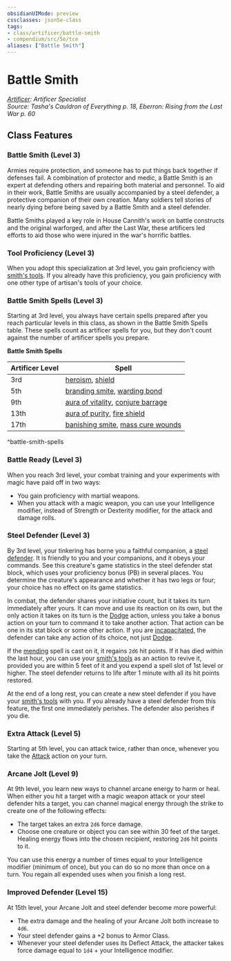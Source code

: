 ```yaml
---
obsidianUIMode: preview
cssclasses: json5e-class
tags:
- class/artificer/battle-smith
- compendium/src/5e/tce
aliases: ["Battle Smith"]
---
```

# Battle Smith
*[Artificer](./artificer-tce.md#): Artificer Specialist*  
*Source: Tasha's Cauldron of Everything p. 18, Eberron: Rising from the Last War p. 60*  


## Class Features

### Battle Smith (Level 3)

Armies require protection, and someone has to put things back together if defenses fail. A combination of protector and medic, a Battle Smith is an expert at defending others and repairing both material and personnel. To aid in their work, Battle Smiths are usually accompanied by a steel defender, a protective companion of their own creation. Many soldiers tell stories of nearly dying before being saved by a Battle Smith and a steel defender.

Battle Smiths played a key role in House Cannith's work on battle constructs and the original warforged, and after the Last War, these artificers led efforts to aid those who were injured in the war's horrific battles.

### Tool Proficiency (Level 3)

When you adopt this specialization at 3rd level, you gain proficiency with [smith's tools](smiths-tools.md#). If you already have this proficiency, you gain proficiency with one other type of artisan's tools of your choice.

### Battle Smith Spells (Level 3)

Starting at 3rd level, you always have certain spells prepared after you reach particular levels in this class, as shown in the Battle Smith Spells table. These spells count as artificer spells for you, but they don't count against the number of artificer spells you prepare.

**Battle Smith Spells**

| Artificer Level | Spell |
|-----------------|-------|
| 3rd | [heroism](../spells/heroism.md#), [shield](../spells/shield.md#) |
| 5th | [branding smite](../spells/branding-smite.md#), [warding bond](../spells/warding-bond.md#) |
| 9th | [aura of vitality](../spells/aura-of-vitality.md#), [conjure barrage](../spells/conjure-barrage.md#) |
| 13th | [aura of purity](../spells/aura-of-purity.md#), [fire shield](../spells/fire-shield.md#) |
| 17th | [banishing smite](../spells/banishing-smite.md#), [mass cure wounds](../spells/mass-cure-wounds.md#) |
^battle-smith-spells

### Battle Ready (Level 3)

When you reach 3rd level, your combat training and your experiments with magic have paid off in two ways:

- You gain proficiency with martial weapons.  
- When you attack with a magic weapon, you can use your Intelligence modifier, instead of Strength or Dexterity modifier, for the attack and damage rolls.  

### Steel Defender (Level 3)

By 3rd level, your tinkering has borne you a faithful companion, a [steel defender](steel-defender-tce.md#). It is friendly to you and your companions, and it obeys your commands. See this creature's game statistics in the steel defender stat block, which uses your proficiency bonus (PB) in several places. You determine the creature's appearance and whether it has two legs or four; your choice has no effect on its game statistics.

In combat, the defender shares your initiative count, but it takes its turn immediately after yours. It can move and use its reaction on its own, but the only action it takes on its turn is the [Dodge](../../5e-rules/actions.md##Dodge) action, unless you take a bonus action on your turn to command it to take another action. That action can be one in its stat block or some other action. If you are [incapacitated](../../5e-rules/conditions.md##incapacitated), the defender can take any action of its choice, not just [Dodge](../../5e-rules/actions.md##Dodge).

If the [mending](../spells/mending.md#) spell is cast on it, it regains `2d6` hit points. If it has died within the last hour, you can use your [smith's tools](smiths-tools.md#.md#) as an action to revive it, provided you are within 5 feet of it and you expend a spell slot of 1st level or higher. The steel defender returns to life after 1 minute with all its hit points restored.

At the end of a long rest, you can create a new steel defender if you have your [smith's tools](smiths-tools.md#.md#.md#) with you. If you already have a steel defender from this feature, the first one immediately perishes. The defender also perishes if you die.

### Extra Attack (Level 5)

Starting at 5th level, you can attack twice, rather than once, whenever you take the [Attack](../../5e-rules/actions.md##Attack) action on your turn.

### Arcane Jolt (Level 9)

At 9th level, you learn new ways to channel arcane energy to harm or heal. When either you hit a target with a magic weapon attack or your steel defender hits a target, you can channel magical energy through the strike to create one of the following effects:

- The target takes an extra `2d6` force damage.  
- Choose one creature or object you can see within 30 feet of the target. Healing energy flows into the chosen recipient, restoring `2d6` hit points to it.  

You can use this energy a number of times equal to your Intelligence modifier (minimum of once), but you can do so no more than once on a turn. You regain all expended uses when you finish a long rest.

### Improved Defender (Level 15)

At 15th level, your Arcane Jolt and steel defender become more powerful:

- The extra damage and the healing of your Arcane Jolt both increase to `4d6`.  
- Your steel defender gains a +2 bonus to Armor Class.  
- Whenever your steel defender uses its Deflect Attack, the attacker takes force damage equal to `1d4` + your Intelligence modifier.